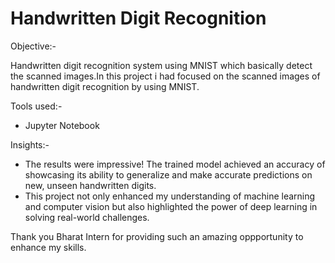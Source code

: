 # Handwritten Digit Recognition

Objective:-

Handwritten digit recognition system using MNIST which basically detect the scanned images.In this project i had focused on the scanned images of handwritten digit recognition by using MNIST.

Tools used:-
- Jupyter Notebook

Insights:-

- The results were impressive! The trained model achieved an accuracy of showcasing its ability to generalize and make accurate predictions on new, unseen handwritten digits.
- This project not only enhanced my understanding of machine learning and computer vision but also highlighted the power of deep learning in solving real-world challenges.
  
Thank you Bharat Intern for providing such an amazing oppportunity to enhance my skills.
